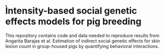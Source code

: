 # Ìntensity-based social genetic effects models for pig breeding
This repository contains code and data needed to reproduce results from Angarita Barajas et al. Estimation of indirect social genetic effects for skin lesion count in group-housed pigs by quantifying behavioral interactions.
